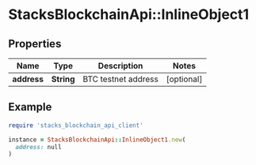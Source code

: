# StacksBlockchainApi::InlineObject1

## Properties

| Name | Type | Description | Notes |
| ---- | ---- | ----------- | ----- |
| **address** | **String** | BTC testnet address | [optional] |

## Example

```ruby
require 'stacks_blockchain_api_client'

instance = StacksBlockchainApi::InlineObject1.new(
  address: null
)
```

